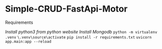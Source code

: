# Simple-CRUD-FastApi-Motor


Requirements

*Install python3 from python website*
*Install Mongodb*
`python -m virtualenv .venv`
`\.venv\source\activate`
`pip install -r requirements.txt`
`uvicorn app.main:app --reload`



